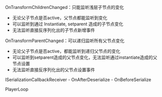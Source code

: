 
OnTransformChildrenChanged：只能监听浅层子节点的变化
- 无论父子节点是否active，父节点都能监听到变化
- 可以监听到通过 Instantiate, setparent 造成的子节点变化
- 无法监听直接反序列化出的子节点新增事件

OnTransformParentChanged：可以递归监听所有父节点变化
- 无论父子节点是否active，都能监听到递归父节点的变化
- 可以监听到setparent造成的父节点变化，无法监听通过instantiate造成的父节点设置
- 无法监听直接反序列化出的父节点设置事件

ISerializationCallbackReceiver
	- OnAfterDeserialize
	- OnBeforeSerialize

PlayerLoop
